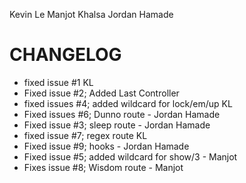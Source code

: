 Kevin Le
Manjot Khalsa
Jordan Hamade

CHANGELOG
=========

- fixed issue #1 KL
- Fixed issue #2; Added Last Controller
- fixed issues #4; added wildcard for lock/em/up KL
- Fixed issues #6; Dunno route - Jordan Hamade
- Fixed issue #3; sleep route - Jordan Hamade
- fixed issue #7; regex route KL
- Fixed issue #9; hooks - Jordan Hamade
- Fixed issue #5; added wildcard for show/3 - Manjot
- Fixes issue #8; Wisdom route - Manjot
